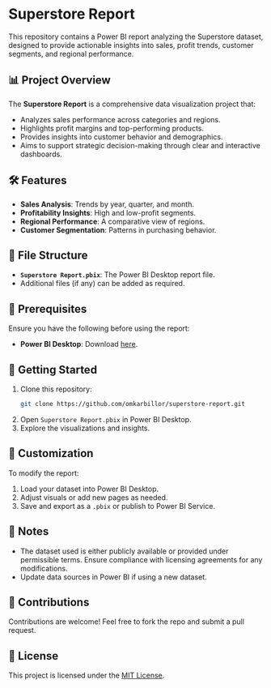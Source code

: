 # Superstore Report

This repository contains a Power BI report analyzing the Superstore dataset, designed to provide actionable insights into sales, profit trends, customer segments, and regional performance.

## 📊 Project Overview

The **Superstore Report** is a comprehensive data visualization project that:

- Analyzes sales performance across categories and regions.
- Highlights profit margins and top-performing products.
- Provides insights into customer behavior and demographics.
- Aims to support strategic decision-making through clear and interactive dashboards.

## 🛠 Features

- **Sales Analysis**: Trends by year, quarter, and month.
- **Profitability Insights**: High and low-profit segments.
- **Regional Performance**: A comparative view of regions.
- **Customer Segmentation**: Patterns in purchasing behavior.

## 📁 File Structure

- **`Superstore Report.pbix`**: The Power BI Desktop report file.
- Additional files (if any) can be added as required.

## 🛑 Prerequisites

Ensure you have the following before using the report:

- **Power BI Desktop**: Download [here](https://powerbi.microsoft.com/desktop/).

## 🚀 Getting Started

1. Clone this repository:
   ```bash
   git clone https://github.com/omkarbillor/superstore-report.git
   ```
2. Open `Superstore Report.pbix` in Power BI Desktop.
3. Explore the visualizations and insights.

## 🔧 Customization

To modify the report:

1. Load your dataset into Power BI Desktop.
2. Adjust visuals or add new pages as needed.
3. Save and export as a `.pbix` or publish to Power BI Service.

## 📝 Notes

- The dataset used is either publicly available or provided under permissible terms. Ensure compliance with licensing agreements for any modifications.
- Update data sources in Power BI if using a new dataset.

## 🤝 Contributions

Contributions are welcome! Feel free to fork the repo and submit a pull request.

## 📜 License

This project is licensed under the [MIT License](LICENSE).
